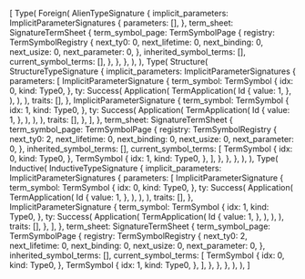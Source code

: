 [
    Type(
        Foreign(
            AlienTypeSignature {
                implicit_parameters: ImplicitParameterSignatures {
                    parameters: [],
                },
                term_sheet: SignatureTermSheet {
                    term_symbol_page: TermSymbolPage {
                        registry: TermSymbolRegistry {
                            next_ty0: 0,
                            next_lifetime: 0,
                            next_binding: 0,
                            next_usize: 0,
                            next_parameter: 0,
                        },
                        inherited_symbol_terms: [],
                        current_symbol_terms: [],
                    },
                },
            },
        ),
    ),
    Type(
        Structure(
            StructureTypeSignature {
                implicit_parameters: ImplicitParameterSignatures {
                    parameters: [
                        ImplicitParameterSignature {
                            term_symbol: TermSymbol {
                                idx: 0,
                                kind: Type0,
                            },
                            ty: Success(
                                Application(
                                    TermApplication(
                                        Id {
                                            value: 1,
                                        },
                                    ),
                                ),
                            ),
                            traits: [],
                        },
                        ImplicitParameterSignature {
                            term_symbol: TermSymbol {
                                idx: 1,
                                kind: Type0,
                            },
                            ty: Success(
                                Application(
                                    TermApplication(
                                        Id {
                                            value: 1,
                                        },
                                    ),
                                ),
                            ),
                            traits: [],
                        },
                    ],
                },
                term_sheet: SignatureTermSheet {
                    term_symbol_page: TermSymbolPage {
                        registry: TermSymbolRegistry {
                            next_ty0: 2,
                            next_lifetime: 0,
                            next_binding: 0,
                            next_usize: 0,
                            next_parameter: 0,
                        },
                        inherited_symbol_terms: [],
                        current_symbol_terms: [
                            TermSymbol {
                                idx: 0,
                                kind: Type0,
                            },
                            TermSymbol {
                                idx: 1,
                                kind: Type0,
                            },
                        ],
                    },
                },
            },
        ),
    ),
    Type(
        Inductive(
            InductiveTypeSignature {
                implicit_parameters: ImplicitParameterSignatures {
                    parameters: [
                        ImplicitParameterSignature {
                            term_symbol: TermSymbol {
                                idx: 0,
                                kind: Type0,
                            },
                            ty: Success(
                                Application(
                                    TermApplication(
                                        Id {
                                            value: 1,
                                        },
                                    ),
                                ),
                            ),
                            traits: [],
                        },
                        ImplicitParameterSignature {
                            term_symbol: TermSymbol {
                                idx: 1,
                                kind: Type0,
                            },
                            ty: Success(
                                Application(
                                    TermApplication(
                                        Id {
                                            value: 1,
                                        },
                                    ),
                                ),
                            ),
                            traits: [],
                        },
                    ],
                },
                term_sheet: SignatureTermSheet {
                    term_symbol_page: TermSymbolPage {
                        registry: TermSymbolRegistry {
                            next_ty0: 2,
                            next_lifetime: 0,
                            next_binding: 0,
                            next_usize: 0,
                            next_parameter: 0,
                        },
                        inherited_symbol_terms: [],
                        current_symbol_terms: [
                            TermSymbol {
                                idx: 0,
                                kind: Type0,
                            },
                            TermSymbol {
                                idx: 1,
                                kind: Type0,
                            },
                        ],
                    },
                },
            },
        ),
    ),
]